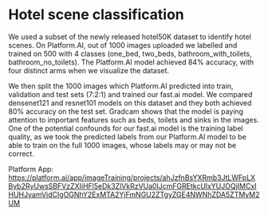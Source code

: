 # Hotel scene classification

We used a subset of the newly released hotel50K dataset to identify hotel scenes. On Platform.AI, out of 1000 images uploaded we labelled and trained on 500 with 4 classes (one_bed, two_beds, bathroom_with_toilets, bathroom_no_toilets). The Platform.AI model achieved 84% accuracy, with four distinct arms when we visualize the dataset.

We then split the 1000 images which Platform.AI predicted into train, validation and test sets (7:2:1) and trained our fast.ai model. We compared densenet121 and resnet101 models on this dataset and they both achieved 80% accuracy on the test set. Gradcam shows that the model is paying attention to important features such as beds, toilets and sinks in the images. One of the potential confounds for our fast.ai model is the training label quality, as we took the predicted labels from our Platform.AI model to be able to train on the full 1000 images, whose labels may or may not be correct.

Platform App:
https://platform.ai/app/imageTraining/projects/ahJzfnBsYXRmb3JtLWFpLXByb2RyUwsSBFVzZXIiHFl5eDk3ZlVkRzVUa0lJcmFGREtkcUlxYUJOQjIMCxIHUHJvamVjdCIgOGNhY2ExMTA2YjFmNGU2ZTgyZGE4NWNhZDA5ZTMyM2UM